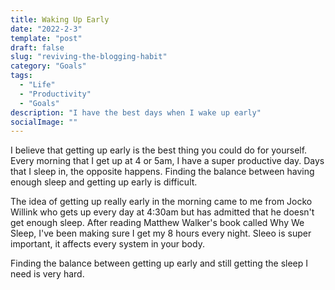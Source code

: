 ```yaml
---
title: Waking Up Early
date: "2022-2-3"
template: "post"
draft: false
slug: "reviving-the-blogging-habit"
category: "Goals"
tags:
  - "Life"
  - "Productivity"
  - "Goals"
description: "I have the best days when I wake up early"
socialImage: ""
---
```


I believe that getting up early is the best thing you could do for yourself. Every morning that I get up at 4 or 5am, I have a super productive day. Days that I sleep in, the opposite happens. Finding the balance between having enough sleep and getting up early is difficult. 

The idea of getting up really early in the morning came to me from Jocko Willink who gets up every day at 4:30am but has admitted that he doesn't get enough sleep. After reading Matthew Walker's book called Why We Sleep, I've been making sure I get my 8 hours every night. Sleeo is super important, it affects every system in your body. 

Finding the balance between getting up early and still getting the sleep I need is very hard. 